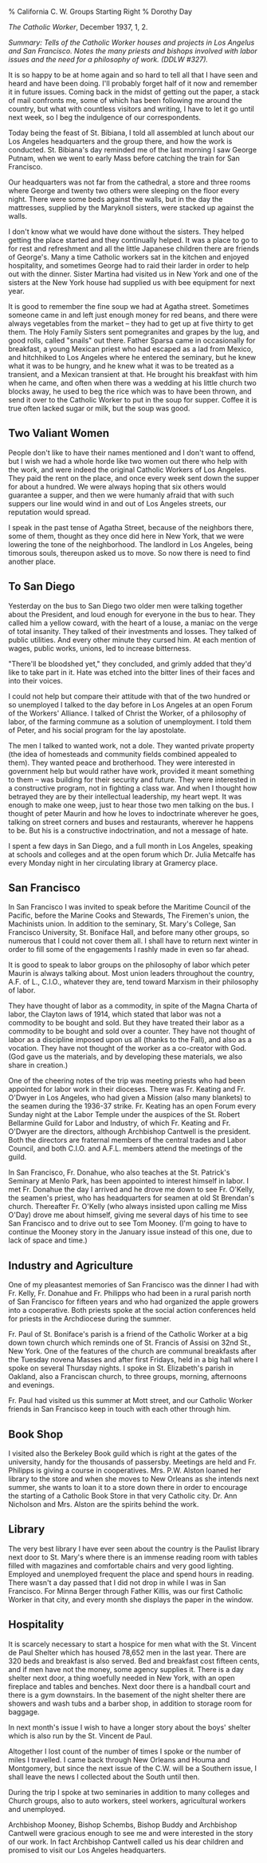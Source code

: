 % California C. W. Groups Starting Right
% Dorothy Day

*The Catholic Worker*, December 1937, 1, 2.

*Summary: Tells of the Catholic Worker houses and projects in Los
Angelus and San Francisco. Notes the many priests and bishops involved
with labor issues and the need for a philosophy of work. (DDLW \#327).*

It is so happy to be at home again and so hard to tell all that I have
seen and heard and have been doing. I'll probably forget half of it now
and remember it in future issues. Coming back in the midst of getting
out the paper, a stack of mail confronts me, some of which has been
following me around the country, but what with countless visitors and
writing, I have to let it go until next week, so I beg the indulgence of
our correspondents.

Today being the feast of St. Bibiana, I told all assembled at lunch
about our Los Angeles headquarters and the group there, and how the work
is conducted. St. Bibiana's day reminded me of the last morning I saw
George Putnam, when we went to early Mass before catching the train for
San Francisco.

Our headquarters was not far from the cathedral, a store and three rooms
where George and twenty two others were sleeping on the floor every
night. There were some beds against the walls, but in the day the
mattresses, supplied by the Maryknoll sisters, were stacked up against
the walls.

I don't know what we would have done without the sisters. They helped
getting the place started and they continually helped. It was a place to
go to for rest and refreshment and all the little Japanese children
there are friends of George's. Many a time Catholic workers sat in the
kitchen and enjoyed hospitality, and sometimes George had to raid their
larder in order to help out with the dinner. Sister Martina had visited
us in New York and one of the sisters at the New York house had supplied
us with bee equipment for next year.

It is good to remember the fine soup we had at Agatha street. Sometimes
someone came in and left just enough money for red beans, and there were
always vegetables from the market – they had to get up at five thirty to
get them. The Holy Family Sisters sent pomegranites and grapes by the
lug, and good rolls, called "snails" out there. Father Sparsa came in
occasionally for breakfast, a young Mexican priest who had escaped as a
lad from Mexico, and hitchhiked to Los Angeles where he entered the
seminary, but he knew what it was to be hungry, and he knew what it was
to be treated as a transient, and a Mexican transient at that. He
brought his breakfast with him when he came, and often when there was a
wedding at his little church two blocks away, he used to beg the rice
which was to have been thrown, and send it over to the Catholic Worker
to put in the soup for supper. Coffee it is true often lacked sugar or
milk, but the soup was good.

Two Valiant Women
---

People don't like to have their names mentioned and I don't want to
offend, but I wish we had a whole horde like two women out there who
help with the work, and were indeed the original Catholic Workers of Los
Angeles. They paid the rent on the place, and once every week sent down
the supper for about a hundred. We were always hoping that six others
would guarantee a supper, and then we were humanly afraid that with such
suppers our line would wind in and out of Los Angeles streets, our
reputation would spread.

I speak in the past tense of Agatha Street, because of the neighbors
there, some of them, thought as they once did here in New York, that we
were lowering the tone of the neighborhood. The landlord in Los Angeles,
being timorous souls, thereupon asked us to move. So now there is need
to find another place.

To San Diego
---

Yesterday on the bus to San Diego two older men were talking together
about the President, and loud enough for everyone in the bus to hear.
They called him a yellow coward, with the heart of a louse, a maniac on
the verge of total insanity. They talked of their investments and
losses. They talked of public utilities. And every other minute they
cursed him. At each mention of wages, public works, unions, led to
increase bitterness.

"There'll be bloodshed yet," they concluded, and grimly added that
they'd like to take part in it. Hate was etched into the bitter lines of
their faces and into their voices.

I could not help but compare their attitude with that of the two hundred
or so unemployed I talked to the day before in Los Angeles at an open
Forum of the Workers' Alliance. I talked of Christ the Worker, of a
philosophy of labor, of the farming commune as a solution of
unemployment. I told them of Peter, and his social program for the lay
apostolate.

The men I talked to wanted work, not a dole. They wanted private
property (the idea of homesteads and community fields combined appealed
to them). They wanted peace and brotherhood. They were interested in
government help but would rather have work, provided it meant something
to them – was building for their security and future. They were
interested in a constructive program, not in fighting a class war. And
when I thought how betrayed they are by their intellectual leadership,
my heart wept. It was enough to make one weep, just to hear those two
men talking on the bus. I thought of peter Maurin and how he loves to
indoctrinate wherever he goes, talking on street corners and buses and
restaurants, wherever he happens to be. But his is a constructive
indoctrination, and not a message of hate.

I spent a few days in San Diego, and a full month in Los Angeles,
speaking at schools and colleges and at the open forum which Dr. Julia
Metcalfe has every Monday night in her circulating library at Gramercy
place.

San Francisco
---

In San Francisco I was invited to speak before the Maritime Council of
the Pacific, before the Marine Cooks and Stewards, The Firemen's union,
the Machinists union. In addition to the seminary, St. Mary's College,
San Francisco University, St. Boniface Hall, and before many other
groups, so numerous that I could not cover them all. I shall have to
return next winter in order to fill some of the engagements I rashly
made in even so far ahead.

It is good to speak to labor groups on the philosophy of labor which
peter Maurin is always talking about. Most union leaders throughout the
country, A.F. of L., C.I.O., whatever they are, tend toward Marxism in
their philosophy of labor.

They have thought of labor as a commodity, in spite of the Magna Charta
of labor, the Clayton laws of 1914, which stated that labor was not a
commodity to be bought and sold. But they have treated their labor as a
commodity to be bought and sold over a counter. They have not thought of
labor as a discipline imposed upon us all (thanks to the Fall), and also
as a vocation. They have not thought of the worker as a co-creator with
God. (God gave us the materials, and by developing these materials, we
also share in creation.)

One of the cheering notes of the trip was meeting priests who had been
appointed for labor work in their dioceses. There was Fr. Keating and
Fr. O'Dwyer in Los Angeles, who had given a Mission (also many blankets)
to the seamen during the 1936-37 strike. Fr. Keating has an open Forum
every Sunday night at the Labor Temple under the auspices of the St.
Robert Bellarmine Guild for Labor and Industry, of which Fr. Keating and
Fr. O'Dwyer are the directors, although Archbishop Cantwell is the
president. Both the directors are fraternal members of the central
trades and Labor Council, and both C.I.O. and A.F.L. members attend the
meetings of the guild.

In San Francisco, Fr. Donahue, who also teaches at the St. Patrick's
Seminary at Menlo Park, has been appointed to interest himself in labor.
I met Fr. Donahue the day I arrived and he drove me down to see Fr.
O'Kelly, the seamen's priest, who has headquarters for seamen at old St
Brendan's church. Thereafter Fr. O'Kelly (who always insisted upon
calling me Miss O'Day) drove me about himself, giving me several days of
his time to see San Francisco and to drive out to see Tom Mooney. (I'm
going to have to continue the Mooney story in the January issue instead
of this one, due to lack of space and time.)

Industry and Agriculture
---

One of my pleasantest memories of San Francisco was the dinner I had
with Fr. Kelly, Fr. Donahue and Fr. Philipps who had been in a rural
parish north of San Francisco for fifteen years and who had organized
the apple growers into a cooperative. Both priests spoke at the social
action conferences held for priests in the Archdiocese during the
summer.

Fr. Paul of St. Boniface's parish is a friend of the Catholic Worker at
a big down town church which reminds one of St. Francis of Assisi on
32nd St., New York. One of the features of the church are communal
breakfasts after the Tuesday novena Masses and after first Fridays, held
in a big hall where I spoke on several Thursday nights. I spoke in St.
Elizabeth's parish in Oakland, also a Franciscan church, to three
groups, morning, afternoons and evenings.

Fr. Paul had visited us this summer at Mott street, and our Catholic
Worker friends in San Francisco keep in touch with each other through
him.

Book Shop
---

I visited also the Berkeley Book guild which is right at the gates of
the university, handy for the thousands of passersby. Meetings are held
and Fr. Philipps is giving a course in cooperatives. Mrs. P.W. Alston
loaned her library to the store and when she moves to New Orleans as she
intends next summer, she wants to loan it to a store down there in order
to encourage the starting of a Catholic Book Store in that very Catholic
city. Dr. Ann Nicholson and Mrs. Alston are the spirits behind the work.

Library
---

The very best library I have ever seen about the country is the Paulist
library next door to St. Mary's where there is an immense reading room
with tables filled with magazines and comfortable chairs and very good
lighting. Employed and unemployed frequent the place and spend hours in
reading. There wasn't a day passed that I did not drop in while I was in
San Francisco. For Minna Berger through Father Killis, was our first
Catholic Worker in that city, and every month she displays the paper in
the window.

Hospitality
---

It is scarcely necessary to start a hospice for men what with the St.
Vincent de Paul Shelter which has housed 78,652 men in the last year.
There are 320 beds and breakfast is also served. Bed and breakfast cost
fifteen cents, and if men have not the money, some agency supplies it.
There is a day shelter next door, a thing woefully needed in New York,
with an open fireplace and tables and benches. Next door there is a
handball court and there is a gym downstairs. In the basement of the
night shelter there are showers and wash tubs and a barber shop, in
addition to storage room for baggage.

In next month's issue I wish to have a longer story about the boys'
shelter which is also run by the St. Vincent de Paul.

Altogether I lost count of the number of times I spoke or the number of
miles I travelled. I came back through New Orleans and Houma and
Montgomery, but since the next issue of the C.W. will be a Southern
issue, I shall leave the news I collected about the South until then.

During the trip I spoke at two seminaries in addition to many colleges
and Church groups, also to auto workers, steel workers, agricultural
workers and unemployed.

Archbishop Mooney, Bishop Schembs, Bishop Buddy and Archbishop Cantwell
were gracious enough to see me and were interested in the story of our
work. In fact Archbishop Cantwell called us his dear children and
promised to visit our Los Angeles headquarters.


